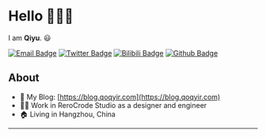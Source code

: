 # Hello :ocean::ocean::ocean:

I am **Qiyu**. :smiley:

[![Email Badge](https://img.shields.io/badge/-Email-c14438?style=for-the-badge&logo=Gmail&logoColor=white&link=mailto:qoqyir@gmail.com)](mailto:qoqyir@gmail.com)
[![Twitter Badge](https://img.shields.io/badge/-Twitter-1da1f2?style=for-the-badge&labelColor=1da1f2&logo=twitter&logoColor=white&link=https://twitter.com/QoQiyu)](https://twitter.com/QoQiyu)
[![Bilibili Badge](https://img.shields.io/badge/-BiliBili-D14970?style=for-the-badge&logo=Bilibili&logoColor=white&link=https://space.bilibili.com/89553968)](https://space.bilibili.com/89553968)
[![Github Badge](https://img.shields.io/badge/-Github-232323?style=for-the-badge&logo=Github&logoColor=white&link=https://github.com/qoqiyu)](https://github.com/qoqiyu)

## About

- :speech_balloon: My Blog: [https://blog.qoqyir.com](https://blog.qoqyir.com)
- :man_technologist: Work in ReroCrode Studio as a designer and engineer
- :house: Living in Hangzhou, China

---
